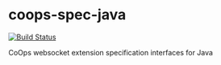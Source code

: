 coops-spec-java
===============
[![Build Status](https://travis-ci.org/foyt/coops-ws-spec-java.svg?branch=master)](https://travis-ci.org/foyt/coops-ws-spec-java)

CoOps websocket extension specification interfaces for Java
